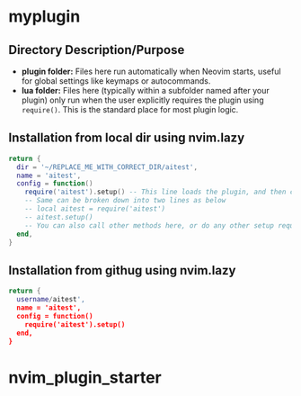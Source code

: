 # myplugin
## Directory Description/Purpose
- **plugin folder:**  Files here run automatically when Neovim starts, useful for global settings like keymaps or autocommands.
- **lua folder:** Files here (typically within a subfolder named after your plugin) only run when the user explicitly requires the plugin using `require()`.  This is the standard place for most plugin logic.

## Installation from local dir using nvim.lazy
```lua
return {
  dir = '~/REPLACE_ME_WITH_CORRECT_DIR/aitest',
  name = 'aitest',
  config = function()
    require('aitest').setup() -- This line loads the plugin, and then calls the method setup() (this can be any method you define in your plugin) 
    -- Same can be broken down into two lines as below
    -- local aitest = require('aitest')
    -- aitest.setup()
    -- You can also call other methods here, or do any other setup required
  end,
}
```

## Installation from githug using nvim.lazy
```lua
return {
  username/aitest',
  name = 'aitest',
  config = function()
    require('aitest').setup()
  end,
}
```
# nvim_plugin_starter
